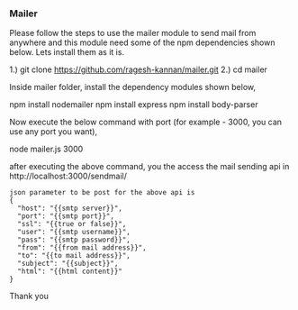 ### Mailer

Please follow the steps to use the mailer module to send mail from anywhere and this module need some of the npm dependencies shown below. Lets install them as it is.

1.) git clone https://github.com/ragesh-kannan/mailer.git
2.) cd mailer

Inside mailer folder, install the dependency modules shown below,

npm install nodemailer
npm install express
npm install body-parser

Now execute the below command with port (for example - 3000, you can use any port you want),

node mailer.js 3000

after executing the above command, you the access the mail sending api in 
http://localhost:3000/sendmail/
```
json parameter to be post for the above api is
{
  "host": "{{smtp server}}",
  "port": "{{smtp port}}",
  "ssl": "{{true or false}}",
  "user": "{{smtp username}}",
  "pass": "{{smtp password}}",
  "from": "{{from mail address}}",
  "to": "{{to mail address}}",
  "subject": "{{subject}}",
  "html": "{{html content}}"
}
```
Thank you
